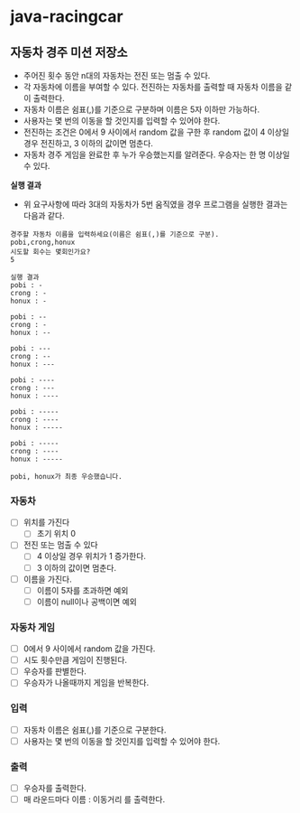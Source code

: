 # java-racingcar

자동차 경주 미션 저장소
- 
- 주어진 횟수 동안 n대의 자동차는 전진 또는 멈출 수 있다.
- 각 자동차에 이름을 부여할 수 있다. 전진하는 자동차를 출력할 때 자동차 이름을 같이 출력한다.
- 자동차 이름은 쉼표(,)를 기준으로 구분하며 이름은 5자 이하만 가능하다.
- 사용자는 몇 번의 이동을 할 것인지를 입력할 수 있어야 한다.
- 전진하는 조건은 0에서 9 사이에서 random 값을 구한 후 random 값이 4 이상일 경우 전진하고, 3 이하의 값이면 멈춘다.
- 자동차 경주 게임을 완료한 후 누가 우승했는지를 알려준다. 우승자는 한 명 이상일 수 있다.

**실행 결과**

- 위 요구사항에 따라 3대의 자동차가 5번 움직였을 경우 프로그램을 실행한 결과는 다음과 같다.

```
경주할 자동차 이름을 입력하세요(이름은 쉼표(,)를 기준으로 구분).
pobi,crong,honux
시도할 회수는 몇회인가요?
5

실행 결과
pobi : -
crong : -
honux : -

pobi : --
crong : -
honux : --

pobi : ---
crong : --
honux : ---

pobi : ----
crong : ---
honux : ----

pobi : -----
crong : ----
honux : -----

pobi : -----
crong : ----
honux : -----

pobi, honux가 최종 우승했습니다.

```

### 자동차
- [ ] 위치를 가진다
  - [ ] 초기 위치 0
- [ ] 전진 또는 멈출 수 있다
  - [ ] 4 이상일 경우 위치가 1 증가한다.
  - [ ] 3 이하의 값이면 멈춘다.
- [ ] 이름을 가진다.
  - [ ] 이름이 5자를 초과하면 예외
  - [ ] 이름이 null이나 공백이면 예외

### 자동차 게임
- [ ] 0에서 9 사이에서 random 값을 가진다.
- [ ] 시도 횟수만큼 게임이 진행된다.
- [ ] 우승자를 판별한다.
- [ ] 우승자가 나올때까지 게임을 반복한다.

### 입력
- [ ] 자동차 이름은 쉼표(,)를 기준으로 구분한다.
- [ ] 사용자는 몇 번의 이동을 할 것인지를 입력할 수 있어야 한다.

### 출력
- [ ] 우승자를 출력한다.
- [ ] 매 라운드마다 이름 : 이동거리 를 출력한다.
